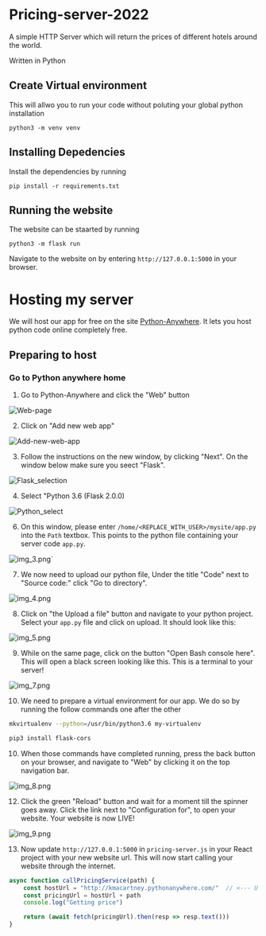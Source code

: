 # Pricing-server-2022

A simple HTTP Server which will return the prices of different hotels around the world.

Written in Python

## Create Virtual environment

This will allwo you to run your code without poluting your global python installation

```
python3 -m venv venv
```

## Installing Depedencies

Install the dependencies by running 
```
pip install -r requirements.txt
```

## Running the website
The website can be staarted by running

```
python3 -m flask run
```

Navigate to the website on by entering `http://127.0.0.1:5000` in your browser.

# Hosting my server

We will host our app for free on the site [Python-Anywhere](https://www.pythonanywhere.com/). It lets you host python code online completely free. 

## Preparing to host
### Go to Python anywhere home
1. Go to Python-Anywhere and click the "Web" button

![Web-page](docs/image.png)

2. Click on "Add new web app"

![Add-new-web-app](docs/img.png)

3. Follow the instructions on the new window, by clicking "Next". On the window below make sure you seect "Flask".

![Flask_selection](docs/img_1.png)

4. Select "Python 3.6 (Flask 2.0.0)

![Python_select](docs/img_2.png) 

6. On this window, please enter `/home/<REPLACE_WITH_USER>/mysite/app.py` into the `Path` textbox. This points to the python file containing your server code `app.py`.

![img_3.png](docs/img_3.png)`

7. We now need to upload our python file, Under the title "Code" next to "Source code:" click "Go to directory".

![img_4.png](docs/img_4.png)

8. Click on "the Upload a file" button and navigate to your python project. Select your `app.py` file and click on upload. It should look like this:

![img_5.png](docs/img_5.png)

9. While on the same page, click on the button "Open Bash console here". This will open a black screen looking like this. This is a terminal to your server!

![img_7.png](docs/img_7.png)

10. We need to prepare a virtual environment for our app. We do so by running the follow commands one after the other

```bash
mkvirtualenv --python=/usr/bin/python3.6 my-virtualenv 

pip3 install flask-cors
```

10. When those commands have completed running, press the back button on your browser, and navigate to "Web" by clicking it on the top navigation bar.

![img_8.png](docs/img_8.png)

12. Click the green "Reload" button and wait for a moment till the spinner goes away. Click the link next to "Configuration for", to open your website. Your website is now LIVE!

![img_9.png](docs/img_9.png)

13. Now update `http://127.0.0.1:5000` in `pricing-server.js` in your React project with your new website url. This will now start calling your website through the internet.
```javascript
async function callPricingService(path) {
    const hostUrl = "http://kmacartney.pythonanywhere.com/"  // <--- U P D A T E  H E R E
    const pricingUrl = hostUrl + path
    console.log("Getting price")

    return (await fetch(pricingUrl).then(resp => resp.text()))
}
```